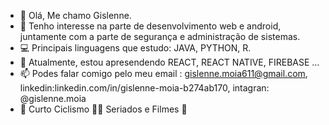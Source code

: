 - 👋 Olá, Me chamo Gislenne.
- 👀 Tenho interesse na parte de desenvolvimento web e android, juntamente com a parte de segurança e administração de sistemas. 
- 💻 Principais linguagens que estudo: JAVA, PYTHON, R.
- 🌱 Atualmente, estou apresendendo REACT, REACT NATIVE, FIREBASE ... 
- 📫 Podes falar comigo pelo meu email : gislenne.moia611@gmail.com, linkedin:linkedin.com/in/gislenne-moia-b274ab170, intagran: @gislenne.moia 
- 🤟 Curto Ciclismo 🚴‍♀️ Seriados e Filmes 🎥
<!---
Gislenne/Gislenne is a ✨ special ✨ repository because its `README.md` (this file) appears on your GitHub profile.
You can click the Preview link to take a look at your changes.
--->
